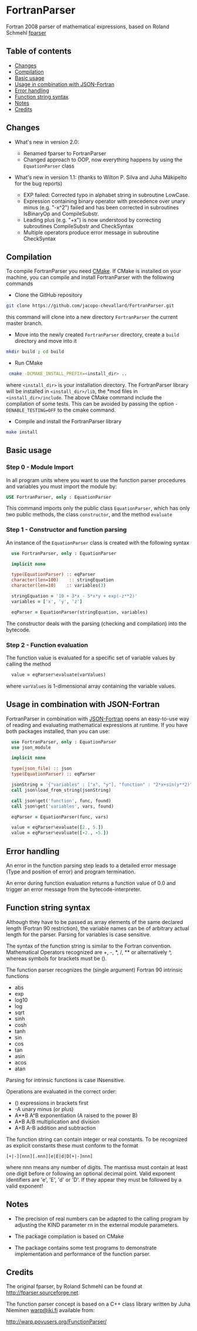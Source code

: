 # FortranParser

Fortran 2008 parser of mathematical expressions, based on Roland Schmehl [fparser](http://fparser.sourceforge.net)

## Table of contents

- [Changes](#changes)
- [Compilation](#compilation)
- [Basic usage](#basic-usage)
- [Usage in combination with JSON-Fortran](#usage-in-combination-with-json-fortran)
- [Error handling](#error-handling)
- [Function string syntax](#function-string-syntax)
- [Notes](#notes)
- [Credits](#credits)

## Changes
- What's new in version 2.0:

  * Renamed fparser to FortranParser
  * Changed approach to OOP, now everything happens by using the ``EquationParser`` class

- What's new in version 1.1:       (thanks to Wilton P. Silva and Juha Mäkipelto for the bug reports)

  * EXP failed: Corrected typo in alphabet string in subroutine LowCase.
  * Expression containing binary operator with precedence over unary 
  minus (e.g. "-x^2") failed and has been corrected in subroutines
  IsBinaryOp and CompileSubstr.
  * Leading plus (e.g. "+x") is now understood by correcting subroutines
  CompileSubstr and CheckSyntax
  * Multiple operators produce error message in subroutine CheckSyntax

## Compilation

To compile FortranParser you need [CMake](http://cmake.org). If CMake is installed on your machine, you can compile and install FortranParser with the following commands

- Clone the GitHub repository 
 ```bash
 git clone https://github.com/jacopo-chevallard/FortranParser.git
 ```
 this command will clone into a new directory ``FortranParser`` the current master branch.

- Move into the newly created ``FortranParser`` directory, create a ``build`` directory and move into it
 ```bash
 mkdir build ; cd build
 ```

- Run CMake
 ```bash
  cmake -DCMAKE_INSTALL_PREFIX=<install_dir> ..
 ```
 where ``<install_dir>`` is your installation directory. The FortranParser
 library will be installed in ``<install_dir>/lib``, the *mod files in
 ``<install_dir>/include``. The above CMake command include the compilation of
 some tests. This can be avoided by passing the option ``-DENABLE_TESTING=OFF``
 to the cmake command.

- Compile and install the FortranParser library
 ```bash
 make install
 ```

## Basic usage

### Step 0 - Module Import
In all program units where you want to use the function parser procedures 
and variables you must import the module by:

```fortran
USE FortranParser, only : EquationParser
```

This command imports only the public class ``EquationParser``, which has only
two public methods, the class ``constructor``, and the method ``evaluate``

### Step 1 - Constructor and function parsing

An instance of the ``EquationParser`` class is created with the following syntax
```fortran
  use FortranParser, only : EquationParser

  implicit none

  type(EquationParser) :: eqParser
  character(len=100)    :: stringEquation
  character(len=10)    :: variables(3)

  stringEquation = '10 + 3*x - 5*x*y + exp(-z**2)'
  variables = ['x', 'y', 'z']

  eqParser = EquationParser(stringEquation, variables)

```

The constructor deals with the parsing (checking and compilation) into the
bytecode. 

### Step 2 - Function evaluation
The function value is evaluated for a specific set of variable values 
by calling the method
```fortran
  value = eqParser%evaluate(varValues)
```
where ``varValues`` is 1-dimensional array containing the variable values.

## Usage in combination with JSON-Fortran

FortranParser in combination with
[JSON-Fortran](https://github.com/jacobwilliams/json-fortran) opens an
easy-to-use way of reading and evaluating mathematical expressions at runtime.
If you have both packages installed, than you can use:
```fortran
  use FortranParser, only : EquationParser
  use json_module

  implicit none

  type(json_file) :: json
  type(EquationParser) :: eqParser

  jsonString = '{"variables" : ["x", "y"], "function" : "2*x+sin(y**2)"}'
  call json%load_from_string(jsonString)

  call json%get('function', func, found)
  call json%get('variables', vars, found)

  eqParser = EquationParser(func, vars)

  value = eqParser%evaluate([2., 5.])
  value = eqParser%evaluate([-2., -5.])
```

## Error handling

An error in the function parsing step leads to a detailed error message 
(Type and position of error) and program termination.

An error during function evaluation returns a function value of 0.0 and
trigger an error message from the bytecode-interpreter.

## Function string syntax

Although they have to be passed as array elements of the same declared 
length (Fortran 90 restriction), the variable names can be of arbitrary 
actual length for the parser. Parsing for variables is case sensitive. 

The syntax of the function string is similar to the Fortran convention. 
Mathematical Operators recognized are +, -, *, /, ** or alternatively ^, 
whereas symbols for brackets must be (). 

The function parser recognizes the (single argument) Fortran 90 intrinsic 
functions
 - abs 
 - exp 
 - log10
 - log
 - sqrt
 - sinh
 - cosh
 - tanh
 - sin
 - cos
 - tan
 - asin
 - acos
 - atan

Parsing for intrinsic functions is case INsensitive.

Operations are evaluated in the correct order:

 - ()          expressions in brackets first
 - -A          unary minus (or plus)
 - A**B A^B    exponentiation (A raised to the power B)
 - A*B  A/B    multiplication and division
 - A+B  A-B    addition and subtraction

The function string can contain integer or real constants. To be recognized
as explicit constants these must conform to the format
```
[+|-][nnn][.nnn][e|E|d|D[+|-]nnn]
```

where nnn means any number of digits. The mantissa must contain at least
one digit before or following an optional decimal point. Valid exponent 
identifiers are 'e', 'E', 'd' or 'D'. If they appear they must be followed 
by a valid exponent!

## Notes

* The precision of real numbers can be adapted to the calling program by 
  adjusting the KIND parameter rn in the external module parameters.

* The package compilation is based on CMake 

* The package contains some test programs to demonstrate implementation and
  performance of the function parser.

## Credits

The original fparser, by Roland Schmehl can be found at http://fparser.sourceforge.net.

The function parser concept is based on a C++ class library written by 
Juha Nieminen <warp@iki.fi> available from:

http://warp.povusers.org/FunctionParser/
